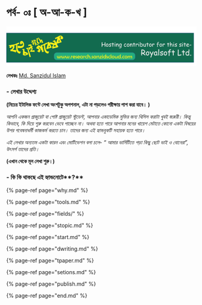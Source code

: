 # পর্ব- ০ঃ \[ অ-আ-ক-খ \]

![](.gitbook/assets/contrib%20%281%29.png)

**লেখকঃ** [Md. Sanzidul Islam](https://www.facebook.com/sanzidikawsar)

### - লেখার উদ্দেশ্য

**\(নিচের ইটালিক ফন্টে লেখা অংশটুকু অপশনাল, এটা না পড়লেও পরীক্ষায় পাশ করা যাবে। \)**

_আপনি একজন গ্রাজুয়েট বা পোষ্ট গ্রাজুয়েট স্টুডেন্ট, আপনার একাডেমিক মুক্তির জন্য থিসিস করাটা খুবই জরুরী। কিন্তু কিভাবে, কি দিয়ে শুরু করবেন ভেবে পাচ্ছেন না। অথবা হতে পারে আপনার মনের খায়েশ মেটাতে কোনো একটা বিষয়ের উপর গবেষনাধর্মী কাজকর্ম করতে চান। তাদের জন্য এই হ্যান্ডবুকটি সহায়ক হতে পারে।_ 

_এই লেখার অন্যতম একটা কারন এবং মোটিভেশন বলা চলে- “ আমার ভার্সিটিতে পড়া কিছু ছোট ভাই ও বোনেরা”, উৎসর্গ তাদের প্রতি।_

**\(এখান থেকে মূল লেখা শুরু।\)**

### **- কি কি থাকছে এই** হ্যান্ডনোটে**?**

{% page-ref page="why.md" %}

{% page-ref page="tools.md" %}

{% page-ref page="fields/" %}

{% page-ref page="stopic.md" %}

{% page-ref page="start.md" %}

{% page-ref page="dwriting.md" %}

{% page-ref page="tpaper.md" %}

{% page-ref page="setions.md" %}

{% page-ref page="publish.md" %}

{% page-ref page="end.md" %}

